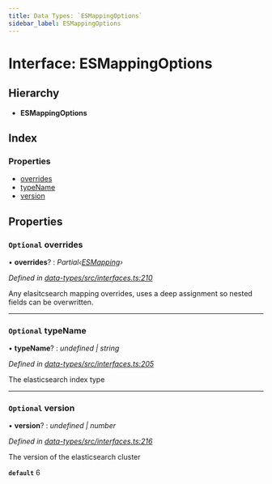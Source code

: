 ```yaml
---
title: Data Types: `ESMappingOptions`
sidebar_label: ESMappingOptions
---
```


# Interface: ESMappingOptions

## Hierarchy

* **ESMappingOptions**

## Index

### Properties

* [overrides](esmappingoptions.md#optional-overrides)
* [typeName](esmappingoptions.md#optional-typename)
* [version](esmappingoptions.md#optional-version)

## Properties

### `Optional` overrides

• **overrides**? : *Partial‹[ESMapping](esmapping.md)›*

*Defined in [data-types/src/interfaces.ts:210](https://github.com/terascope/teraslice/blob/653cf7530/packages/data-types/src/interfaces.ts#L210)*

Any elasitcsearch mapping overrides,
uses a deep assignment so nested fields can be overwritten.

___

### `Optional` typeName

• **typeName**? : *undefined | string*

*Defined in [data-types/src/interfaces.ts:205](https://github.com/terascope/teraslice/blob/653cf7530/packages/data-types/src/interfaces.ts#L205)*

The elasticsearch index type

___

### `Optional` version

• **version**? : *undefined | number*

*Defined in [data-types/src/interfaces.ts:216](https://github.com/terascope/teraslice/blob/653cf7530/packages/data-types/src/interfaces.ts#L216)*

The version of the elasticsearch cluster

**`default`** 6
